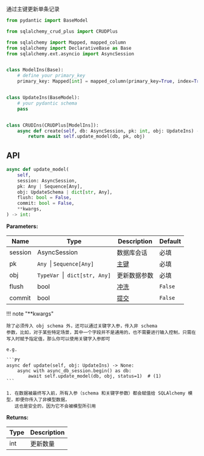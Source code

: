 通过主键更新单条记录

```py title="update_model" hl_lines="22"
from pydantic import BaseModel

from sqlalchemy_crud_plus import CRUDPlus

from sqlalchemy import Mapped, mapped_column
from sqlalchemy import DeclarativeBase as Base
from sqlalchemy.ext.asyncio import AsyncSession


class ModelIns(Base):
    # define your primary_key
    primary_key: Mapped[int] = mapped_column(primary_key=True, index=True, autoincrement=True)


class UpdateIns(BaseModel):
    # your pydantic schema
    pass


class CRUDIns(CRUDPlus[ModelIns]):
    async def create(self, db: AsyncSession, pk: int, obj: UpdateIns) -> int:
        return await self.update_model(db, pk, obj)
```

## API

```py
async def update_model(
    self,
    session: AsyncSession,
    pk: Any | Sequence[Any],
    obj: UpdateSchema | dict[str, Any],
    flush: bool = False,
    commit: bool = False,
    **kwargs,
) -> int:
```

**Parameters:**

| Name    | Type                          | Description                      | Default |
|---------|-------------------------------|----------------------------------|---------|
| session | AsyncSession                  | 数据库会话                            | 必填      |
| pk      | `Any `\| `Sequence[Any]`      | [主键](../advanced/primary_key.md) | 必填      |
| obj     | `TypeVar `\|` dict[str, Any]` | 更新数据参数                           | 必填      |
| flush   | bool                          | [冲洗](../advanced/flush.md)       | `False` |
| commit  | bool                          | [提交](../advanced/commit.md)      | `False` |

!!! note "**kwargs"

    除了必须传入 obj schema 外，还可以通过关键字入参，传入非 schema
    参数，比如，对于某些特定场景，其中一个字段并不是通用的，也不需要进行输入控制，只需在写入时赋予指定值，那么你可以使用关键字入参即可
   
    e.g.
   
    ```PY
    async def update(self, obj: UpdateIns) -> None:
        async with async_db_session.begin() as db:
            await self.update_model(db, obj, status=1)  # (1)
    ```
   
    1. 在数据被最终写入前，所有入参（schema 和关键字参数）都会赋值给 SQLAlchemy 模型，即便你传入了非模型数据，
       这也是安全的，因为它不会被模型所引用

**Returns:**

| Type | Description |
|------|-------------|
| int  | 更新数量        |
